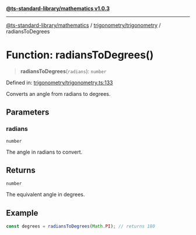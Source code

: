 [**@ts-standard-library/mathematics v1.0.3**](../../../README.md)

***

[@ts-standard-library/mathematics](../../../README.md) / [trigonometry/trigonometry](../README.md) / radiansToDegrees

# Function: radiansToDegrees()

> **radiansToDegrees**(`radians`): `number`

Defined in: [trigonometry/trigonometry.ts:133](https://github.com/gabaudette/ts-stdlib/blob/be448e6a9d9c20c6c2f27f6550ce4e65fc8c9b89/packages/mathematics/src/trigonometry/trigonometry.ts#L133)

Converts an angle from radians to degrees.

## Parameters

### radians

`number`

The angle in radians to convert.

## Returns

`number`

The equivalent angle in degrees.

## Example

```typescript
const degrees = radiansToDegrees(Math.PI); // returns 180
```
